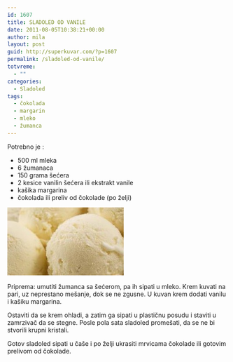 ```yaml
---
id: 1607
title: SLADOLED OD VANILE
date: 2011-08-05T10:38:21+00:00
author: mila
layout: post
guid: http://superkuvar.com/?p=1607
permalink: /sladoled-od-vanile/
totvreme:
  - ""
categories:
  - Sladoled
tags:
  - čokolada
  - margarin
  - mleko
  - žumanca
---
```

Potrebno je :

  * 500 ml mleka
  * 6 žumanaca
  * 150 grama šećera
  * 2 kesice vanilin šećera ili ekstrakt vanile
  * kašika margarina
  * čokolada ili preliv od čokolade (po želji)

<img class="alignnone size-full wp-image-1613" title="vanilasladoled" src="/wp-content/uploads/2011/08/vanilasladoled2-e1312540680164.jpg" alt="" width="266" height="155" /> 

Priprema: umutiti žumanca sa šećerom, pa ih sipati u mleko. Krem kuvati na pari, uz neprestano mešanje, dok se ne zgusne. U kuvan krem dodati vanilu i kašiku margarina.

Ostaviti da se krem ohladi, a zatim ga sipati u plastičnu posudu i staviti u zamrzivač da se stegne. Posle pola sata sladoled promešati, da se ne bi stvorili krupni kristali.

Gotov sladoled sipati u čaše i po želji ukrasiti mrvicama čokolade ili gotovim prelivom od čokolade.